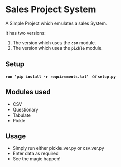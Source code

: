 # Sales Project System

A Simple Project which emulates a sales System.

It has two versions: 

1. The version which uses the **```csv```** module.
2. The version which uses the **```pickle```** module.

## Setup
**```run 'pip install -r requirements.txt' ```** or **```setup.py```**

## Modules used
* CSV
* Questionary
* Tabulate
* Pickle

## Usage
* Simply run either pickle_ver.py or csv_ver.py
* Enter data as required
* See the magic happen! 